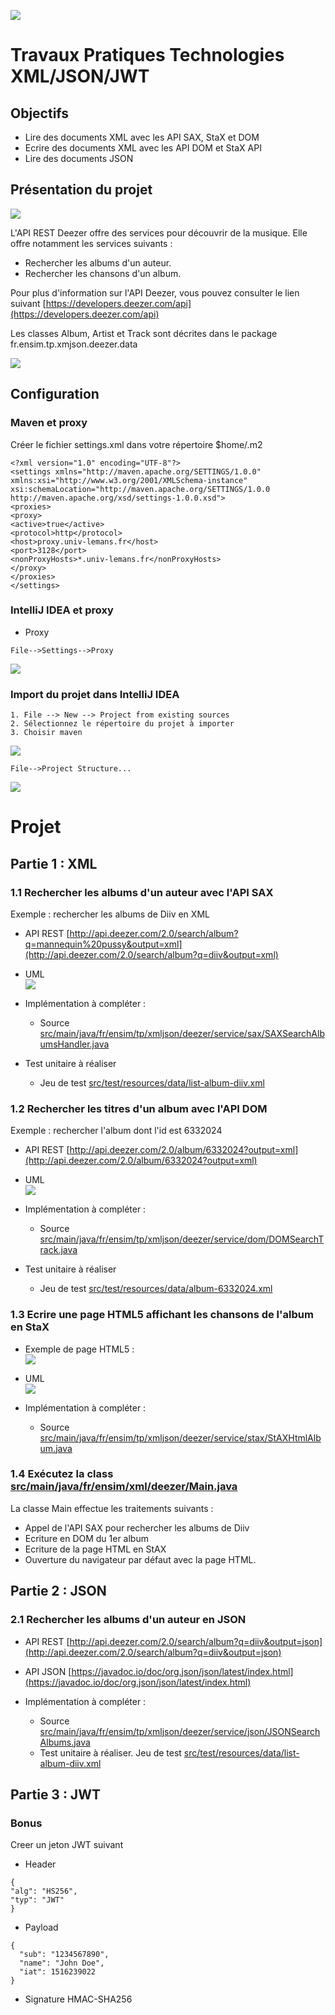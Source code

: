 ![](docs/img/lemans-universite-large.png)

# Travaux Pratiques Technologies XML/JSON/JWT

## Objectifs
* Lire des documents XML avec les API SAX, StaX et DOM
* Ecrire des documents XML avec les API DOM et StaX API
* Lire des documents JSON

## Présentation du projet
<a href="https://developers.deezer.com/api">
<img src="https://e-cdns-files.dzcdn.net/img/developers/logo-deezer-v00401611.png">
</a>

L'API REST Deezer offre des services pour découvrir de la musique.
Elle offre notamment les services suivants :
* Rechercher les albums d'un auteur.
* Rechercher les chansons d'un album.

Pour plus d'information sur l'API Deezer, vous pouvez consulter le lien suivant [https://developers.deezer.com/api](https://developers.deezer.com/api)

Les classes Album, Artist et Track sont décrites dans le package fr.ensim.tp.xmjson.deezer.data

![](docs/uml/data.png)

## Configuration
### Maven et proxy
Créer le fichier settings.xml dans votre répertoire $home/.m2
```
<?xml version="1.0" encoding="UTF-8"?>
<settings xmlns="http://maven.apache.org/SETTINGS/1.0.0"
xmlns:xsi="http://www.w3.org/2001/XMLSchema-instance"
xsi:schemaLocation="http://maven.apache.org/SETTINGS/1.0.0
http://maven.apache.org/xsd/settings-1.0.0.xsd">
<proxies>
<proxy>
<active>true</active>
<protocol>http</protocol>
<host>proxy.univ-lemans.fr</host>
<port>3128</port>
<nonProxyHosts>*.univ-lemans.fr</nonProxyHosts>
</proxy>
</proxies>
</settings>
```
### IntelliJ IDEA et proxy
* Proxy
```
File-->Settings-->Proxy
```
![](docs/img/intellijIDEA-proxy.png)

### Import du projet dans IntelliJ IDEA
```
1. File --> New --> Project from existing sources
2. Sélectionnez le répertoire du projet à importer
3. Choisir maven
```
![](docs/img/intellijIDEA-project.png)
```
File-->Project Structure...
```
![](docs/img/intellijIDEA-java17.png)

# Projet

## Partie 1 : XML
### 1.1 Rechercher les albums d'un auteur avec l'API SAX
Exemple : rechercher les albums de Diiv en XML

* API REST [http://api.deezer.com/2.0/search/album?q=mannequin%20pussy&output=xml](http://api.deezer.com/2.0/search/album?q=diiv&output=xml)

* UML  
  ![](docs/uml/SearchAlbum.png)

* Implémentation à compléter :
  * Source [src/main/java/fr/ensim/tp/xmljson/deezer/service/sax/SAXSearchAlbumsHandler.java](src/main/java/fr/ensim/tp/xmjson/deezer/service/sax/SAXSearchAlbumsHandler.java)
* Test unitaire à réaliser
  * Jeu de test [src/test/resources/data/list-album-diiv.xml](src/test/resources/data/list-album-diiv.xml)

### 1.2 Rechercher les titres d'un album avec l'API DOM
Exemple : rechercher l'album dont l'id est 6332024

* API REST [http://api.deezer.com/2.0/album/6332024?output=xml](http://api.deezer.com/2.0/album/6332024?output=xml)

* UML  
  ![](docs/uml/SearchTrack.png)

* Implémentation à compléter :
  * Source [src/main/java/fr/ensim/tp/xmljson/deezer/service/dom/DOMSearchTrack.java](src/main/java/fr/ensim/tp/xmjson/deezer/service/dom/DOMSearchTrack.java)
* Test unitaire à réaliser
  * Jeu de test [src/test/resources/data/album-6332024.xml](src/test/resources/data/album-6332024.xml)

### 1.3 Ecrire une page HTML5 affichant les chansons de l'album en StaX

* Exemple de page HTML5 :  
  ![](docs/img/diiv-html.png)

* UML  
  ![](docs/uml/WriteHtml.png)

* Implémentation à compléter :
  * Source [src/main/java/fr/ensim/tp/xmljson/deezer/service/stax/StAXHtmlAlbum.java](src/main/java/fr/ensim/tp/xmjson/deezer/service/stax/StAXHtmlAlbum.java)

### 1.4 Exécutez la class [src/main/java/fr/ensim/xml/deezer/Main.java](src/main/java/fr/ensim/tp/xmjson/deezer/Main.java)
La classe Main effectue les traitements suivants :
* Appel de l'API SAX pour rechercher les albums de Diiv
* Ecriture en DOM du 1er album
* Ecriture de la page HTML en StAX
* Ouverture du navigateur par défaut avec la page HTML.

## Partie 2 : JSON
### 2.1 Rechercher les albums d'un auteur en JSON
* API REST [http://api.deezer.com/2.0/search/album?q=diiv&output=json](http://api.deezer.com/2.0/search/album?q=diiv&output=json)
* API JSON [https://javadoc.io/doc/org.json/json/latest/index.html](https://javadoc.io/doc/org.json/json/latest/index.html)

* Implémentation à compléter :
  * Source [src/main/java/fr/ensim/tp/xmljson/deezer/service/json/JSONSearchAlbums.java](src/main/java/fr/ensim/tp/xmjson/deezer/service/json/JSONSearchAlbums.java)
  * Test unitaire à réaliser. Jeu de test [src/test/resources/data/list-album-diiv.xml](src/test/resources/data/list-album-diiv.xml)

## Partie 3 : JWT
### Bonus
Creer un jeton JWT suivant
* Header
```
{ 
"alg": "HS256",
"typ": "JWT"
}
```
* Payload
```
{
  "sub": "1234567890",
  "name": "John Doe",
  "iat": 1516239022
}
```
* Signature  HMAC-SHA256

